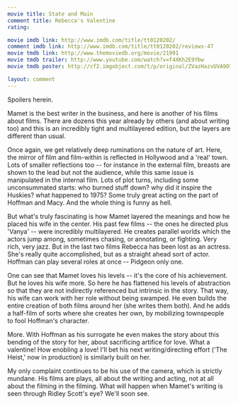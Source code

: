 ```yaml
---
movie title: State and Main
comment title: Rebecca's Valentine
rating: 

movie imdb link: http://www.imdb.com/title/tt0120202/
comment imdb link: http://www.imdb.com/title/tt0120202/reviews-47
movie tmdb link: http://www.themoviedb.org/movie/21991
movie tmdb trailer: http://www.youtube.com/watch?v=f4XKh2E9Ybw
movie tmdb poster: http://cf2.imgobject.com/t/p/original/ZVazHazvUVA9O7kfD35fCH7C2g.jpg

layout: comment
---
```


Spoilers herein.

Mamet is the best writer in the business, and here is another of his films about films. There are dozens this year already by others (and about writing too) and this is an incredibly tight and multilayered edition, but the layers are different than usual.

Once again, we get relatively deep ruminations on the nature of art. Here, the mirror of film and film-within is reflected in Hollywood and a 'real' town. Lots of smaller reflections too -- for instance in the external film, breasts are shown to the lead but not the audience, while this same issue is manipulated in the internal film. Lots of plot turns, including some unconsummated starts: who burned stuff down? why did it inspire the Huskies? what happened to 1975? Some truly great acting on the part of Hoffman and Macy. And the whole thing is funny as hell.

But what's truly fascinating is how Mamet layered the meanings and how he placed his wife in the center. His past few films -- the ones he directed plus 'Vanya' -- were incredibly multilayered. He creates parallel worlds which the actors jump among, sometimes chasing, or annotating, or fighting. Very rich, very jazz. But in the last two films Rebecca has been lost as an actress. She's really quite accomplished, but as a straight ahead sort of actor. Hoffman can play several roles at once -- Pidgeon only one.

One can see that Mamet loves his levels -- it's the core of his achievement. But he loves his wife more. So here he has flattened his levels of abstraction so that they are not indirectly referenced but intrinsic in the story. That way, his wife can work with her role without being swamped. He even builds the entire creation of both films around her (she writes them both). And he adds a half-film of sorts where she creates her own, by mobilizing townspeople to fool Hoffman's character. 

More. With Hoffman as his surrogate he even makes the story about this bending of the story for her, about sacrificing artifice for love. What a valentine! How enobling a love! I'll bet his next writing/directing effort ('The Heist,' now in production) is similarly built on her.

My only complaint continues to be his use of the camera, which is strictly mundane. His films are plays, all about the writing and acting, not at all about the filming in the filming. What will happen when Mamet's writing is seen through Ridley Scott's eye? We'll soon see.